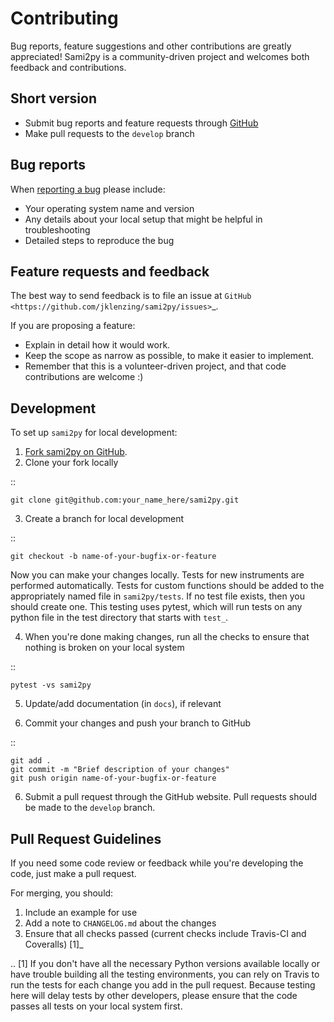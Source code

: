 Contributing
============

Bug reports, feature suggestions and other contributions are greatly
appreciated!  Sami2py is a community-driven project and welcomes both feedback and
contributions.

Short version
-------------

* Submit bug reports and feature requests through [GitHub](https://github.com/jklenzing/sami2py/issues)
* Make pull requests to the ``develop`` branch

Bug reports
-----------

When [reporting a bug](https://github.com/jklenzing/sami2py/issues>) please
include:

* Your operating system name and version
* Any details about your local setup that might be helpful in troubleshooting
* Detailed steps to reproduce the bug

Feature requests and feedback
-----------------------------

The best way to send feedback is to file an issue at
`GitHub <https://github.com/jklenzing/sami2py/issues>`_.

If you are proposing a feature:

* Explain in detail how it would work.
* Keep the scope as narrow as possible, to make it easier to implement.
* Remember that this is a volunteer-driven project, and that code contributions
  are welcome :)

Development
-----------

To set up `sami2py` for local development:

1. [Fork sami2py on GitHub](https://github.com/jklenzing/sami2py/fork).
2. Clone your fork locally

::

    git clone git@github.com:your_name_here/sami2py.git

3. Create a branch for local development

::

    git checkout -b name-of-your-bugfix-or-feature

   Now you can make your changes locally. Tests for new instruments are
   performed automatically.  Tests for custom functions should be added to the
   appropriately named file in ``sami2py/tests``.   If no test file exists, then
   you should create one.  This testing uses pytest, which will run tests on any
   python file in the test directory that starts with ``test_``.

4. When you're done making changes, run all the checks to ensure that nothing
   is broken on your local system

::

    pytest -vs sami2py

5. Update/add documentation (in ``docs``), if relevant

5. Commit your changes and push your branch to GitHub

::

    git add .
    git commit -m "Brief description of your changes"
    git push origin name-of-your-bugfix-or-feature

6. Submit a pull request through the GitHub website. Pull requests should be
   made to the ``develop`` branch.

Pull Request Guidelines
-----------------------

If you need some code review or feedback while you're developing the code, just
make a pull request.

For merging, you should:

1. Include an example for use
2. Add a note to ``CHANGELOG.md`` about the changes
3. Ensure that all checks passed (current checks include Travis-CI
   and Coveralls) [1]_

.. [1] If you don't have all the necessary Python versions available locally or
       have trouble building all the testing environments, you can rely on
       Travis to run the tests for each change you add in the pull request.
       Because testing here will delay tests by other developers, please ensure
       that the code passes all tests on your local system first.
